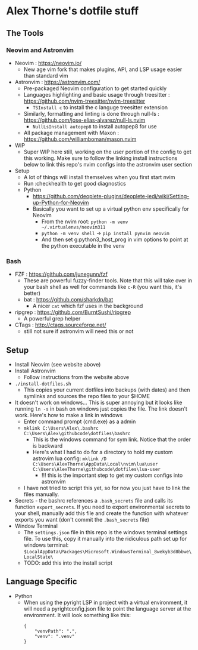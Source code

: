 # Alex Thorne's dotfile stuff

## The Tools

### Neovim and Astronvim

- Neovim : https://neovim.io/
  - New age vim fork that makes plugins, API, and LSP usage easier than standard vim
- Astronvim : https://astronvim.com/
  - Pre-packaged Neovim configuration to get started quickly
  - Languages highlighting and basic usage through treesitter : https://github.com/nvim-treesitter/nvim-treesitter
    - `TSInstall c` to install the c languge treesitter extension
  - Similarly, formatting and linting is done through null-ls : https://github.com/jose-elias-alvarez/null-ls.nvim
    - `NullLsInstall autopep8` to install autopep8 for use
  - All package management with Maxon : https://github.com/williamboman/mason.nvim
- WIP
  - Super WIP here still, working on the user portion of the config to get this working.  Make sure to follow the linking install instructions below to link this repo's nvim configs into the astronvim user section
- Setup
  - A lot of things will install themselves when you first start nvim
  - Run :checkhealth to get good diagnostics
  - Python
    - https://github.com/deoplete-plugins/deoplete-jedi/wiki/Setting-up-Python-for-Neovim
    - Basically you want to set up a virtual python env specifically for Neovim
      - From the nvim root: `python -m venv ~/.virtualenvs/neovim311`
      - `python -m venv shell` -> `pip install pynvim neovim`
      - And then set g:python3_host_prog in vim options to point at the python executable in the venv

### Bash

- FZF : https://github.com/junegunn/fzf
  - These are powerful fuzzy-finder tools.  Note that this will take over in your bash shell as well for commands like `c-R` (you want this, it's better)
  - bat : https://github.com/sharkdp/bat
    - A nicer `cat` which fzf uses in the background
- ripgrep : https://github.com/BurntSushi/ripgrep
  - A powerful grep helper
- CTags : http://ctags.sourceforge.net/
  - still not sure if astronvim will need this or not


## Setup

* Install Neovim (see website above)
* Install Astronvim
  * Follow instructions from the website above
* `./install-dotfiles.sh`
  * This copies your current dotfiles into backups (with dates) and then symlinks and sources the repo files to your $HOME
* It doesn't work on windows...  This is super annoying but it looks like running `ln -s` in bash on windows just copies the file.  The link doesn't work.  Here's how to make a link in windows
  * Enter command prompt (cmd.exe) as a admin
  * `mklink C:\Users\Alex\.bashrc C:\Users\Alex\githubcode\dotfiles\bashrc`
    * This is the windows command for sym link.  Notice that the order is backward
    * Here's what I had to do for a directory to hold my custom astrovim lua config:
      `mklink /D C:\Users\AlexThorne\AppData\Local\nvim\lua\user C:\Users\AlexThorne\githubcode\dotfiles\lua-user`
      * !!! this is the important step to get my custom configs into astronvim
  * I have not tried to script this yet, so for now you just have to link the files manually.
* Secrets - the bashrc references a `.bash_secrets` file and calls its function `export_secrets`.  If you need to export environmental secrets to your shell, manually add this file and create the function with whatever exports you want (don't commit the `.bash_secrets` file)
* Window Terminal
  * The `settings.json` file in this repo is the windows terminal settings file.  To use this, copy it manually into the ridiculous path set up for windows terminal: `$LocalAppData\Packages\Microsoft.WindowsTerminal_8wekyb3d8bbwe\LocalState\`
  * TODO: add this into the install script


## Language Specific

* Python
  * When using the pyright LSP in project with a virtual environment, it will need a pyrightconfig.json file to point the language server at the environment.  It will look something like this:
    ```
    {
        "venvPath": ".",
        "venv": ".venv"
    }
    ```

